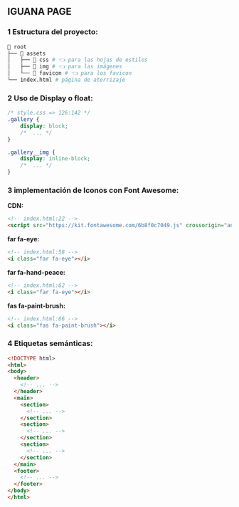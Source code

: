 ## IGUANA PAGE


### 1 Estructura del proyecto:

```bash
📂 root
├── 📂 assets
│   ├── 📂 css # 👈 para las hojas de estilos
│   ├── 📂 img # 👈 para las imágenes
│   └── 📂 favicon # 👈 para los favicon
└── index.html # página de aterrizaje
```

### 2 Uso de Display o float:

```css
/* style.css => 126:142 */
.gallery {
    display: block;
    /*  ... */
}

.gallery__img {
    display: inline-block;
    /*  ... */
}
```

### 3 implementación de Iconos con Font Awesome:

**CDN:**

```html
<!-- index.html:22 -->
<script src="https://kit.fontawesome.com/6b8f0c7049.js" crossorigin="anonymous"></script>
```

**far fa-eye:**

```html
<!-- index.html:58 -->
<i class="far fa-eye"></i>
```


**far fa-hand-peace:**

```html
<!-- index.html:62 -->
<i class="far fa-eye"></i>
```


**fas fa-paint-brush:**

```html
<!-- index.html:66 -->
<i class="fas fa-paint-brush"></i>
```


### 4 Etiquetas semánticas:

```html
<!DOCTYPE html>
<html>
<body>
  <header>
	<!-- ... -->
  </header>
  <main>
	<section>
	  <!-- ... -->
	</section>
	<section>
	  <!-- ... -->
	</section>
	<section>
	  <!-- ... -->
	</section>
  </main>
  <footer>
	<!-- ... -->
  </footer>
</body>	
</html>
```

